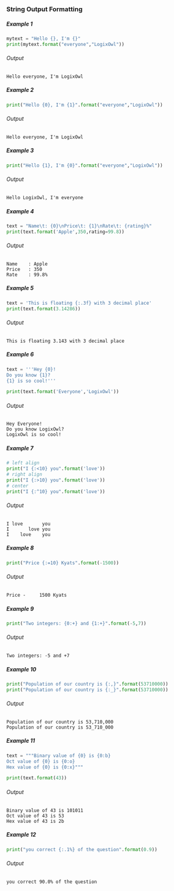 ### String Output Formatting

##### Example 1
```python
mytext = "Hello {}, I'm {}"
print(mytext.format("everyone","LogixOwl"))
```
###### Output
```
Hello everyone, I'm LogixOwl
```


##### Example 2
```python
print("Hello {0}, I'm {1}".format("everyone","LogixOwl"))
```
###### Output
```
Hello everyone, I'm LogixOwl
```


##### Example 3
```python
print("Hello {1}, I'm {0}".format("everyone","LogixOwl"))
```
###### Output
```
Hello LogixOwl, I'm everyone
```


##### Example 4
```python
text = "Name\t: {0}\nPrice\t: {1}\nRate\t: {rating}%"
print(text.format('Apple',350,rating=99.8))
```
###### Output
```
Name    : Apple
Price   : 350
Rate    : 99.8%
```


##### Example 5
```python
text = 'This is floating {:.3f} with 3 decimal place'
print(text.format(3.14286))
```
###### Output
```
This is floating 3.143 with 3 decimal place
```


##### Example 6
```python
text = '''Hey {0}!
Do you know {1}?
{1} is so cool!'''

print(text.format('Everyone','LogixOwl'))
```
###### Output
```
Hey Everyone!
Do you know LogixOwl?
LogixOwl is so cool!
```


##### Example 7
```python
# left align
print("I {:<10} you".format('love'))
# right align
print("I {:>10} you".format('love'))
# center
print("I {:^10} you".format('love'))
```
###### Output
```
I love       you
I       love you
I    love    you
```


##### Example 8
```python
print("Price {:=10} Kyats".format(-1500))
```
###### Output
```
Price -     1500 Kyats
```


##### Example 9
```python
print("Two integers: {0:+} and {1:+}".format(-5,7))
```
###### Output
```
Two integers: -5 and +7
```


##### Example 10
```python
print("Population of our country is {:,}".format(53710000))
print("Population of our country is {:_}".format(53710000))
```
###### Output
```
Population of our country is 53,710,000
Population of our country is 53_710_000
```


##### Example 11
```python
text = """Binary value of {0} is {0:b}
Oct value of {0} is {0:o}
Hex value of {0} is {0:x}"""

print(text.format(43))
```
###### Output
```
Binary value of 43 is 101011
Oct value of 43 is 53
Hex value of 43 is 2b
```



##### Example 12
```python
print("you correct {:.1%} of the question".format(0.9))
```
###### Output
```
you correct 90.0% of the question
```

